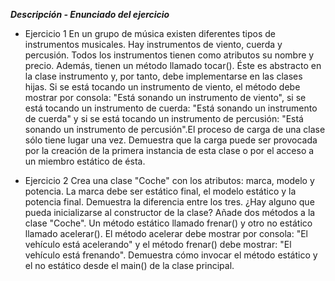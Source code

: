 ***Descripción - Enunciado del ejercicio***

- Ejercicio 1
En un grupo de música existen diferentes tipos de instrumentos musicales. Hay instrumentos de viento, cuerda y percusión.
Todos los instrumentos tienen como atributos su nombre y precio. Además, tienen un método llamado tocar(). Éste es abstracto en la clase instrumento y, por tanto, debe implementarse en las clases hijas.
Si se está tocando un instrumento de viento, el método debe mostrar por consola: "Está sonando un instrumento de viento", si se está tocando un instrumento de cuerda: "Está sonando un instrumento de cuerda"
y si se está tocando un instrumento de percusión: "Está sonando un instrumento de percusión".El proceso de carga de una clase sólo tiene lugar una vez.
Demuestra que la carga puede ser provocada por la creación de la primera instancia de esta clase o por el acceso a un miembro estático de ésta.

- Ejercicio 2
Crea una clase "Coche" con los atributos: marca, modelo y potencia. La marca debe ser estático final, el modelo estático y la potencia final. Demuestra la diferencia entre los tres. ¿Hay alguno que pueda inicializarse al constructor de la clase?
Añade dos métodos a la clase "Coche". Un método estático llamado frenar() y otro no estático llamado acelerar(). El método acelerar debe mostrar por consola: "El vehículo está acelerando" y el método frenar() debe mostrar: "El vehículo está frenando". 
Demuestra cómo invocar el método estático y el no estático desde el main() de la clase principal.

